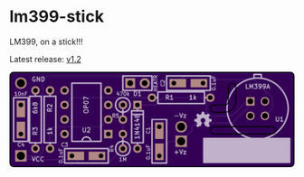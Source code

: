 # lm399-stick

LM399, on a stick!!!

Latest release: [v1.2](kicad/releases/v1.2)

![](kicad/releases/v1.2/top.png)
